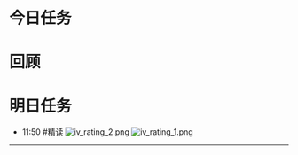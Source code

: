 # 今日任务

# 回顾

# 明日任务

- 11:50 #精读 ![iv_rating_2.png](https://ruilearning-1258294777.cos.ap-beijing.myqcloud.com/202305091412961.png)
![iv_rating_1.png](https://ruilearning-1258294777.cos.ap-beijing.myqcloud.com/202305091413827.png)
---  
